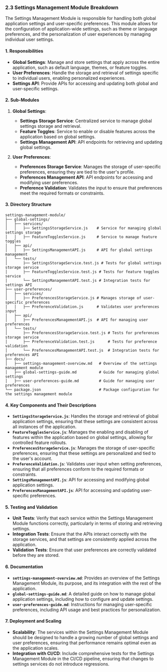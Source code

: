 ### **2.3 Settings Management Module Breakdown**

The Settings Management Module is responsible for handling both global application settings and user-specific preferences. This module allows for the configuration of application-wide settings, such as theme or language preferences, and the personalization of user experiences by managing individual user settings.

#### **1. Responsibilities**

- **Global Settings**: Manage and store settings that apply across the entire application, such as default language, themes, or feature toggles.
- **User Preferences**: Handle the storage and retrieval of settings specific to individual users, enabling personalized experiences.
- **Settings API**: Provide APIs for accessing and updating both global and user-specific settings.

#### **2. Sub-Modules**

1. **Global Settings**:
   - **Settings Storage Service**: Centralized service to manage global settings storage and retrieval.
   - **Feature Toggles**: Service to enable or disable features across the application based on global settings.
   - **Settings Management API**: API endpoints for retrieving and updating global settings.

2. **User Preferences**:
   - **Preferences Storage Service**: Manages the storage of user-specific preferences, ensuring they are tied to the user's profile.
   - **Preferences Management API**: API endpoints for accessing and modifying user preferences.
   - **Preference Validation**: Validates the input to ensure that preferences meet the required formats or constraints.

#### **3. Directory Structure**

```plaintext
settings-management-module/
├── global-settings/
│   ├── services/
│   │   ├── SettingsStorageService.js    # Service for managing global settings storage
│   │   ├── FeatureTogglesService.js     # Service to manage feature toggles
│   ├── api/
│   │   ├── SettingsManagementAPI.js     # API for global settings management
│   └── tests/
│       ├── SettingsStorageService.test.js # Tests for global settings storage service
│       ├── FeatureTogglesService.test.js # Tests for feature toggles service
│       └── SettingsManagementAPI.test.js # Integration tests for settings API
├── user-preferences/
│   ├── services/
│   │   ├── PreferencesStorageService.js # Manages storage of user-specific preferences
│   │   ├── PreferenceValidation.js      # Validates user preferences input
│   ├── api/
│   │   ├── PreferencesManagementAPI.js  # API for managing user preferences
│   └── tests/
│       ├── PreferencesStorageService.test.js # Tests for preferences storage service
│       ├── PreferenceValidation.test.js      # Tests for preference validation
│       └── PreferencesManagementAPI.test.js  # Integration tests for preferences API
├── docs/
│   ├── settings-management-overview.md   # Overview of the settings management module
│   ├── global-settings-guide.md          # Guide for managing global settings
│   ├── user-preferences-guide.md         # Guide for managing user preferences
└── package.json                          # Package configuration for the settings management module
```

#### **4. Key Components and Their Descriptions**

- **`SettingsStorageService.js`**: Handles the storage and retrieval of global application settings, ensuring that these settings are consistent across all instances of the application.
- **`FeatureTogglesService.js`**: Manages the enabling and disabling of features within the application based on global settings, allowing for controlled feature rollouts.
- **`PreferencesStorageService.js`**: Manages the storage of user-specific preferences, ensuring that these settings are personalized and tied to the user's account.
- **`PreferenceValidation.js`**: Validates user input when setting preferences, ensuring that all preferences conform to the required formats or constraints.
- **`SettingsManagementAPI.js`**: API for accessing and modifying global application settings.
- **`PreferencesManagementAPI.js`**: API for accessing and updating user-specific preferences.

#### **5. Testing and Validation**

- **Unit Tests**: Verify that each service within the Settings Management Module functions correctly, particularly in terms of storing and retrieving settings.
- **Integration Tests**: Ensure that the APIs interact correctly with the storage services, and that settings are consistently applied across the application.
- **Validation Tests**: Ensure that user preferences are correctly validated before they are stored.

#### **6. Documentation**

- **`settings-management-overview.md`**: Provides an overview of the Settings Management Module, its purpose, and its integration with the rest of the application.
- **`global-settings-guide.md`**: A detailed guide on how to manage global application settings, including how to configure and update settings.
- **`user-preferences-guide.md`**: Instructions for managing user-specific preferences, including API usage and best practices for personalization.

#### **7. Deployment and Scaling**

- **Scalability**: The services within the Settings Management Module should be designed to handle a growing number of global settings and user preferences, ensuring that performance remains optimal even as the application scales.
- **Integration with CI/CD**: Include comprehensive tests for the Settings Management Module in the CI/CD pipeline, ensuring that changes to settings services do not introduce regressions.
